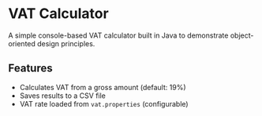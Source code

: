 # VAT Calculator

A simple console-based VAT calculator built in Java to demonstrate object-oriented design principles.

## Features

- Calculates VAT from a gross amount (default: 19%)
- Saves results to a CSV file
- VAT rate loaded from `vat.properties` (configurable)
